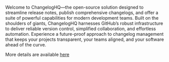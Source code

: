 Welcome to ChangelogHQ—the open-source solution designed to streamline release notes, publish comprehensive changelogs, and offer a suite of powerful capabilities for modern development teams. Built on the shoulders of giants, ChangelogHQ harnesses GitHub’s robust infrastructure to deliver reliable version control, simplified collaboration, and effortless automation. Experience a future-proof approach to changelog management that keeps your projects transparent, your teams aligned, and your software ahead of the curve.

More details are available [here](https://changeloghq.github.io/)
